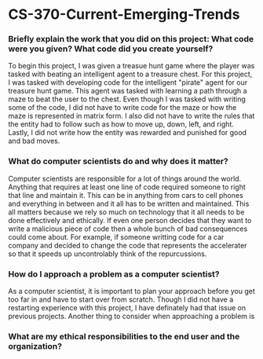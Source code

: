 # CS-370-Current-Emerging-Trends

### Briefly explain the work that you did on this project: What code were you given? What code did you create yourself?
To begin this project, I was given a treasue hunt game where the player was tasked with beating an intelligent agent to a treasure chest. For this project, I was tasked with developing code for the intelligent "pirate" agent for our treasure hunt game. This agent was tasked with learning a path through a maze to beat the user to the chest. Even though I was tasked with writing some of the code, I did not have to write code for the maze or how the maze is represented in matrix form. I also did not have to write the rules that the entity had to follow such as how to move up, down, left, and right. Lastly, I did not write how the entity was rewarded and punished for good and bad moves.
### What do computer scientists do and why does it matter?
Computer scientists are responsible for a lot of things around the world. Anything that requires at least one line of code required someone to right that line and maintain it. This can be in anything from cars to cell phones and everything in between and it all has to be written and maintained. This all matters because we rely so much on technology that it all needs to be done effectively and ethically. If even one person decides that they want to write a malicious piece of code then a whole bunch of bad consequences could come about. For example, if someone writting code for a car company and decided to change the code that represents the accelerater so that it speeds up uncontrolably think of the repurcussions.
### How do I approach a problem as a computer scientist?
As a computer scientist, it is important to plan your approach before you get too far in and have to start over from scratch. Though I did not have a restarting experience with this project, I have definately had that issue on previous projects. Another thing to consider when approaching a problem is 
### What are my ethical responsibilities to the end user and the organization?
